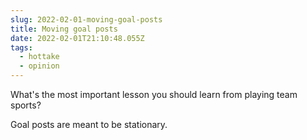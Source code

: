 ```yaml
---
slug: 2022-02-01-moving-goal-posts
title: Moving goal posts
date: 2022-02-01T21:10:48.055Z
tags:
  - hottake
  - opinion
---
```


What's the most important lesson you should learn from playing team sports?

Goal posts are meant to be stationary.
